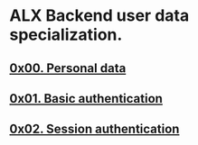 # ALX Backend user data specialization.

## [0x00. Personal data](0x00-personal_data)
## [0x01. Basic authentication](0x01-Basic_authentication)
## [0x02. Session authentication](0x02-Session_authentication)
